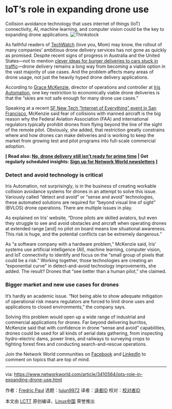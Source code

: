 [#]: collector: (lujun9972)
[#]: translator: ( )
[#]: reviewer: ( )
[#]: publisher: ( )
[#]: url: ( )
[#]: subject: (IoT’s role in expanding drone use)
[#]: via: (https://www.networkworld.com/article/3410564/iots-role-in-expanding-drone-use.html)
[#]: author: (Fredric Paul https://www.networkworld.com/author/Fredric-Paul/)

IoT’s role in expanding drone use
======
Collision avoidance technology that uses internet of things (IoT) connectivity, AI, machine learning, and computer vision could be the key to expanding drone applications.
![Thinkstock][1]

As faithful readers of [TechWatch][2] (love you, Mom) may know, the rollout of many companies’ ambitious drone delivery services has not gone as quickly as promised. Despite recent signs of progress in Australia and the United States—not to mention [clever ideas for burger deliveries to cars stuck in traffic][3]—drone delivery remains a long way from becoming a viable option in the vast majority of use cases. And the problem affects many areas of drone usage, not just the heavily hyped drone delivery applications.

According to [Grace McKenzie][4], director of operations and controller at [Iris Automation][5], one key restriction to economically viable drone deliveries is that the “skies are not safe enough for many drone use cases.”

Speaking at a recent [SF New Tech “Internet of Everything” event in San Francisco][6], McKenzie said fear of collisions with manned aircraft is the big reason why the Federal Aviation Association (FAA) and international regulators typically prohibit drones from flying beyond the line of the sight of the remote pilot. Obviously, she added, that restriction greatly constrains where and how drones can make deliveries and is working to keep the market from growing test and pilot programs into full-scale commercial adoption.

**[ Read also: [No, drone delivery still isn’t ready for prime time][7] | Get regularly scheduled insights: [Sign up for Network World newsletters][8] ]**

### Detect and avoid technology is critical

Iris Automation, not surprisingly, is in the business of creating workable collision avoidance systems for drones in an attempt to solve this issue. Variously called “detect and avoid” or “sense and avoid” technologies, these automated solutions are required for “beyond visual line of sight” (BVLOS) drone operations. There are multiple issues in play.

As explained on Iris’ website, “Drone pilots are skilled aviators, but even they struggle to see and avoid obstacles and aircraft when operating drones at extended range [and] no pilot on board means low situational awareness. This risk is huge, and the potential conflicts can be extremely dangerous.”

As “a software company with a hardware problem,” McKenzie said, Iris’ systems use artificial intelligence (AI), machine learning, computer vision, and IoT connectivity to identify and focus on the “small group of pixels that could be a risk.” Working together, those technologies are creating an “exponential curve” in detect-and-avoid technology improvements, she added. The result? Drones that “see better than a human pilot,” she claimed.

### Bigger market and new use cases for drones

It’s hardly an academic issue. “Not being able to show adequate mitigation of operational risk means regulators are forced to limit drone uses and applications to closed environments,” the company says.

Solving this problem would open up a wide range of industrial and commercial applications for drones. Far beyond delivering burritos, McKenzie said that with confidence in drone “sense and avoid” capabilities, drones could be used for all kinds of aerial data gathering, from inspecting hydro-electric dams, power lines, and railways to surveying crops to fighting forest fires and conducting search-and-rescue operations.

Join the Network World communities on [Facebook][9] and [LinkedIn][10] to comment on topics that are top of mind.

--------------------------------------------------------------------------------

via: https://www.networkworld.com/article/3410564/iots-role-in-expanding-drone-use.html

作者：[Fredric Paul][a]
选题：[lujun9972][b]
译者：[译者ID](https://github.com/译者ID)
校对：[校对者ID](https://github.com/校对者ID)

本文由 [LCTT](https://github.com/LCTT/TranslateProject) 原创编译，[Linux中国](https://linux.cn/) 荣誉推出

[a]: https://www.networkworld.com/author/Fredric-Paul/
[b]: https://github.com/lujun9972
[1]: https://images.idgesg.net/images/article/2018/01/drone_delivery_package_future-100745961-large.jpg
[2]: https://www.networkworld.com/blog/techwatch/
[3]: https://www.networkworld.com/article/3396188/the-traffic-jam-whopper-project-may-be-the-coolestdumbest-iot-idea-ever.html
[4]: https://www.linkedin.com/in/withgracetoo/
[5]: https://www.irisonboard.com/
[6]: https://sfnewtech.com/event/iot/
[7]: https://www.networkworld.com/article/3390677/drone-delivery-not-ready-for-prime-time.html
[8]: https://www.networkworld.com/newsletters/signup.html
[9]: https://www.facebook.com/NetworkWorld/
[10]: https://www.linkedin.com/company/network-world
